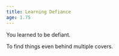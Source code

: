 ```yaml
---
title: Learning Defiance
age: 1.75
---
```

You learned to be defiant. <Add stat="CHA"></Add>

To find things even behind multiple covers. <Add stat="PER"></Add>
